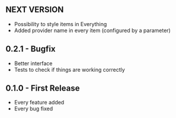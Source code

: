 ## NEXT VERSION
* Possibility to style items in Everything
* Added provider name in every item (configured by a parameter)

## 0.2.1 - Bugfix
* Better interface
* Tests to check if things are working correctly

## 0.1.0 - First Release
* Every feature added
* Every bug fixed
